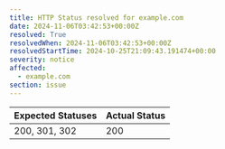 ```yaml
---
title: HTTP Status resolved for example.com
date: 2024-11-06T03:42:53+00:00Z
resolved: True
resolvedWhen: 2024-11-06T03:42:53+00:00Z
resolvedStartTime: 2024-10-25T21:09:43.191474+00:00
severity: notice
affected:
  - example.com
section: issue
---
```


| Expected Statuses | Actual Status  |
|-------------------|----------------|
| 200, 301, 302 | 200 |
